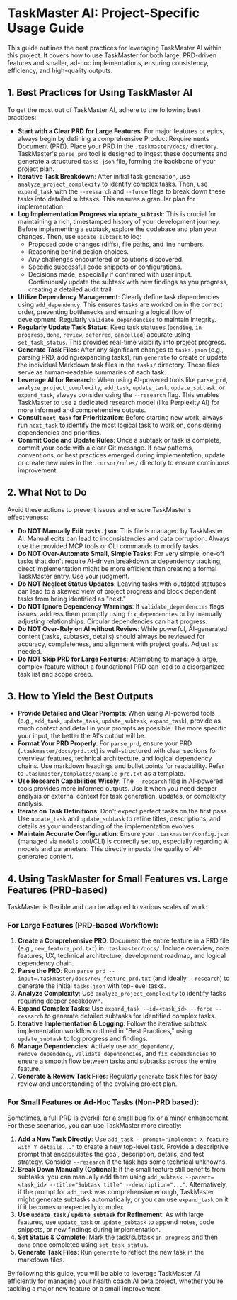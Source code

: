 # TaskMaster AI: Project-Specific Usage Guide

This guide outlines the best practices for leveraging TaskMaster AI within this project. It covers how to use TaskMaster for both large, PRD-driven features and smaller, ad-hoc implementations, ensuring consistency, efficiency, and high-quality outputs.

## 1. Best Practices for Using TaskMaster AI

To get the most out of TaskMaster AI, adhere to the following best practices:

- **Start with a Clear PRD for Large Features**: For major features or epics, always begin by defining a comprehensive Product Requirements Document (PRD). Place your PRD in the `.taskmaster/docs/` directory. TaskMaster's `parse_prd` tool is designed to ingest these documents and generate a structured `tasks.json` file, forming the backbone of your project plan.
- **Iterative Task Breakdown**: After initial task generation, use `analyze_project_complexity` to identify complex tasks. Then, use `expand_task` with the `--research` and `--force` flags to break down these tasks into detailed subtasks. This ensures a granular plan for implementation.
- **Log Implementation Progress via `update_subtask`**: This is crucial for maintaining a rich, timestamped history of your development journey. Before implementing a subtask, explore the codebase and plan your changes. Then, use `update_subtask` to log:
  - Proposed code changes (diffs), file paths, and line numbers.
  - Reasoning behind design choices.
  - Any challenges encountered or solutions discovered.
  - Specific successful code snippets or configurations.
  - Decisions made, especially if confirmed with user input.
    Continuously update the subtask with new findings as you progress, creating a detailed audit trail.
- **Utilize Dependency Management**: Clearly define task dependencies using `add_dependency`. This ensures tasks are worked on in the correct order, preventing bottlenecks and ensuring a logical flow of development. Regularly `validate_dependencies` to maintain integrity.
- **Regularly Update Task Status**: Keep task statuses (`pending`, `in-progress`, `done`, `review`, `deferred`, `cancelled`) accurate using `set_task_status`. This provides real-time visibility into project progress.
- **Generate Task Files**: After any significant changes to `tasks.json` (e.g., parsing PRD, adding/expanding tasks), run `generate` to create or update the individual Markdown task files in the `tasks/` directory. These files serve as human-readable summaries of each task.
- **Leverage AI for Research**: When using AI-powered tools like `parse_prd`, `analyze_project_complexity`, `add_task`, `update_task`, `update_subtask`, or `expand_task`, always consider using the `--research` flag. This enables TaskMaster to use a dedicated research model (like Perplexity AI) for more informed and comprehensive outputs.
- **Consult `next_task` for Prioritization**: Before starting new work, always run `next_task` to identify the most logical task to work on, considering dependencies and priorities.
- **Commit Code and Update Rules**: Once a subtask or task is complete, commit your code with a clear Git message. If new patterns, conventions, or best practices emerged during implementation, update or create new rules in the `.cursor/rules/` directory to ensure continuous improvement.

## 2. What Not to Do

Avoid these actions to prevent issues and ensure TaskMaster's effectiveness:

- **Do NOT Manually Edit `tasks.json`**: This file is managed by TaskMaster AI. Manual edits can lead to inconsistencies and data corruption. Always use the provided MCP tools or CLI commands to modify tasks.
- **Do NOT Over-Automate Small, Simple Tasks**: For very simple, one-off tasks that don't require AI-driven breakdown or dependency tracking, direct implementation might be more efficient than creating a formal TaskMaster entry. Use your judgment.
- **Do NOT Neglect Status Updates**: Leaving tasks with outdated statuses can lead to a skewed view of project progress and block dependent tasks from being identified as "next."
- **Do NOT Ignore Dependency Warnings**: If `validate_dependencies` flags issues, address them promptly using `fix_dependencies` or by manually adjusting relationships. Circular dependencies can halt progress.
- **Do NOT Over-Rely on AI without Review**: While powerful, AI-generated content (tasks, subtasks, details) should always be reviewed for accuracy, completeness, and alignment with project goals. Adjust as needed.
- **Do NOT Skip PRD for Large Features**: Attempting to manage a large, complex feature without a foundational PRD can lead to a disorganized task list and scope creep.

## 3. How to Yield the Best Outputs

- **Provide Detailed and Clear Prompts**: When using AI-powered tools (e.g., `add_task`, `update_task`, `update_subtask`, `expand_task`), provide as much context and detail in your prompts as possible. The more specific your input, the better the AI's output will be.
- **Format Your PRD Properly**: For `parse_prd`, ensure your PRD (`.taskmaster/docs/prd.txt`) is well-structured with clear sections for overview, features, technical architecture, and logical dependency chains. Use markdown headings and bullet points for readability. Refer to `.taskmaster/templates/example_prd.txt` as a template.
- **Use Research Capabilities Wisely**: The `--research` flag in AI-powered tools provides more informed outputs. Use it when you need deeper analysis or external context for task generation, updates, or complexity analysis.
- **Iterate on Task Definitions**: Don't expect perfect tasks on the first pass. Use `update_task` and `update_subtask` to refine titles, descriptions, and details as your understanding of the implementation evolves.
- **Maintain Accurate Configuration**: Ensure your `.taskmaster/config.json` (managed via `models` tool/CLI) is correctly set up, especially regarding AI models and parameters. This directly impacts the quality of AI-generated content.

## 4. Using TaskMaster for Small Features vs. Large Features (PRD-based)

TaskMaster is flexible and can be adapted to various scales of work:

### For Large Features (PRD-based Workflow):

1.  **Create a Comprehensive PRD**: Document the entire feature in a PRD file (e.g., `new_feature_prd.txt`) in `.taskmaster/docs/`. Include overview, core features, UX, technical architecture, development roadmap, and logical dependency chain.
2.  **Parse the PRD**: Run `parse_prd --input=.taskmaster/docs/new_feature_prd.txt` (and ideally `--research`) to generate the initial `tasks.json` with top-level tasks.
3.  **Analyze Complexity**: Use `analyze_project_complexity` to identify tasks requiring deeper breakdown.
4.  **Expand Complex Tasks**: Use `expand_task --id=<task_id> --force --research` to generate detailed subtasks for identified complex tasks.
5.  **Iterative Implementation & Logging**: Follow the iterative subtask implementation workflow outlined in "Best Practices," using `update_subtask` to log progress and findings.
6.  **Manage Dependencies**: Actively use `add_dependency`, `remove_dependency`, `validate_dependencies`, and `fix_dependencies` to ensure a smooth flow between tasks and subtasks across the entire feature.
7.  **Generate & Review Task Files**: Regularly `generate` task files for easy review and understanding of the evolving project plan.

### For Small Features or Ad-Hoc Tasks (Non-PRD based):

Sometimes, a full PRD is overkill for a small bug fix or a minor enhancement. For these scenarios, you can use TaskMaster more directly:

1.  **Add a New Task Directly**: Use `add_task --prompt="Implement X feature with Y details..."` to create a new top-level task. Provide a descriptive prompt that encapsulates the goal, description, details, and test strategy. Consider `--research` if the task has some technical unknowns.
2.  **Break Down Manually (Optional)**: If the small feature still benefits from subtasks, you can manually add them using `add_subtask --parent=<task_id> --title="Subtask title" --description="..."`. Alternatively, if the prompt for `add_task` was comprehensive enough, TaskMaster might generate subtasks automatically, or you can use `expand_task` on it if it becomes unexpectedly complex.
3.  **Use `update_task` / `update_subtask` for Refinement**: As with large features, use `update_task` or `update_subtask` to append notes, code snippets, or new findings during implementation.
4.  **Set Status & Complete**: Mark the task/subtask `in-progress` and then `done` once completed using `set_task_status`.
5.  **Generate Task Files**: Run `generate` to reflect the new task in the markdown files.

By following this guide, you will be able to leverage TaskMaster AI efficiently for managing your health coach AI beta project, whether you're tackling a major new feature or a small improvement.
